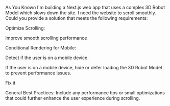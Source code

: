 As You Known I'm building a Next.js web app that uses a complex 3D Robot Model which slows down the site. I need the website to scroll smoothly. Could you provide a solution that meets the following requirements:

Optimize Scrolling:

Improve smooth scrolling performance 

Conditional Rendering for Mobile:

Detect if the user is on a mobile device.

If the user is on a mobile device, hide or defer loading the 3D Robot Model to prevent performance issues.

Fix it 

General Best Practices:
Include any performance tips or small optimizations that could further enhance the user experience during scrolling.